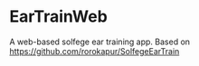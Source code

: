 # EarTrainWeb
 A web-based solfege ear training app. Based on https://github.com/rorokapur/SolfegeEarTrain
